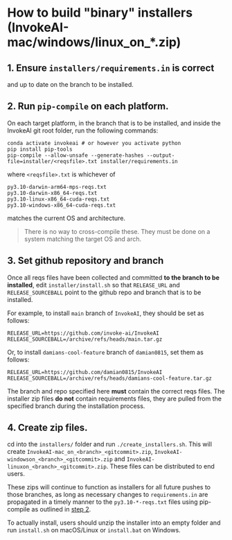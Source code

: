# How to build "binary" installers (InvokeAI-mac/windows/linux_on_*.zip)

## 1. Ensure `installers/requirements.in` is correct 

and up to date on the branch to be installed.

## <a name="step-2"></a> 2. Run `pip-compile` on each platform.

On each target platform, in the branch that is to be installed, and
inside the InvokeAI git root folder, run the following commands:

```commandline
conda activate invokeai # or however you activate python
pip install pip-tools
pip-compile --allow-unsafe --generate-hashes --output-file=installer/<reqsfile>.txt installer/requirements.in
```
where `<reqsfile>.txt` is whichever of
```commandline
py3.10-darwin-arm64-mps-reqs.txt
py3.10-darwin-x86_64-reqs.txt
py3.10-linux-x86_64-cuda-reqs.txt
py3.10-windows-x86_64-cuda-reqs.txt
```
matches the current OS and architecture. 
> There is no way to cross-compile these. They must be done on a system matching the target OS and arch.

## <a name="step-3"></a> 3. Set github repository and branch 

Once all reqs files have been collected and committed **to the branch
to be installed**, edit `installer/install.sh` so that `RELEASE_URL`
and `RELEASE_SOURCEBALL` point to the github repo and branch that is
to be installed.

For example, to install `main` branch of `InvokeAI`, they should be
set as follows:

```commandline
RELEASE_URL=https://github.com/invoke-ai/InvokeAI
RELEASE_SOURCEBALL=/archive/refs/heads/main.tar.gz
```

Or, to install `damians-cool-feature` branch of `damian0815`, set them
as follows:

```commandline
RELEASE_URL=https://github.com/damian0815/InvokeAI
RELEASE_SOURCEBALL=/archive/refs/heads/damians-cool-feature.tar.gz
```

The branch and repo specified here **must** contain the correct reqs
files. The installer zip files **do not** contain requirements files,
they are pulled from the specified branch during the installation
process.

## 4. Create zip files.

cd into the `installers/` folder and run
`./create_installers.sh`. This will create
`InvokeAI-mac_on_<branch>_<gitcommit>.zip`,
`InvokeAI-windowson_<branch>_<gitcommit>.zip` and
`InvokeAI-linuxon_<branch>_<gitcommit>.zip`. These files can be
distributed to end users.

These zips will continue to function as installers for all future
pushes to those branches, as long as necessary changes to
`requirements.in` are propagated in a timely manner to the
`py3.10-*-reqs.txt` files using pip-compile as outlined in [step
2](#step-2).

To actually install, users should unzip the installer into an empty
folder and run `install.sh` on macOS/Linux or `install.bat` on
Windows.